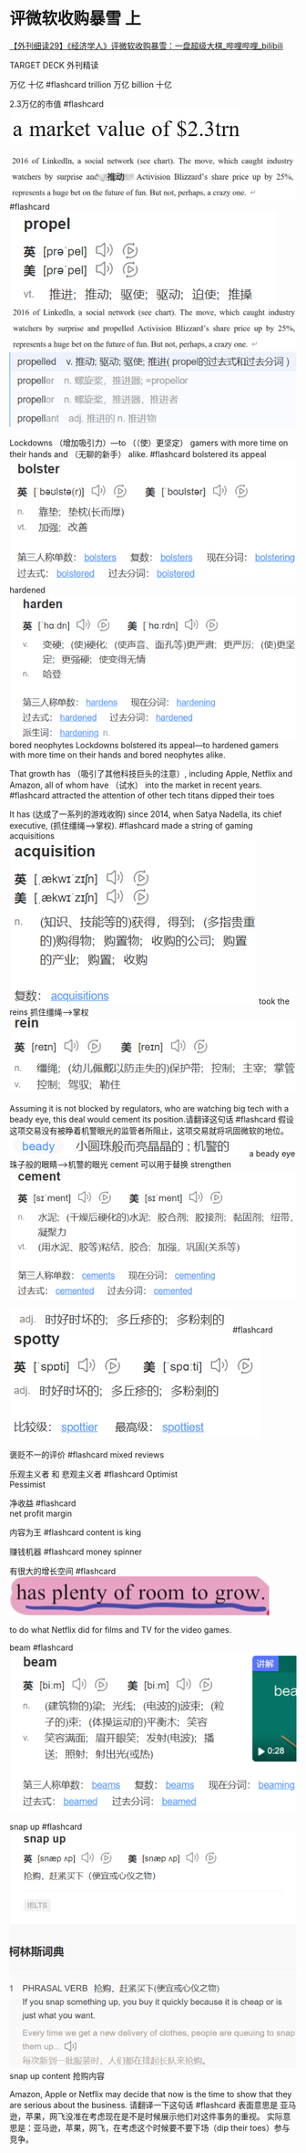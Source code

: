 # 评微软收购暴雪 上

[【外刊细读29】《经济学人》评微软收购暴雪：一盘超级大棋_哔哩哔哩_bilibili](https://www.bilibili.com/video/BV15b4y1n7ih?from=search&seid=150117230473996848&spm_id_from=333.337.0.0)


TARGET DECK
外刊精读

万亿 十亿 #flashcard 
trillion 万亿
billion  十亿
<!--ID: 1643218073320-->



 2.3万亿的市值 #flashcard 
 ![](../photo/Pasted%20image%2020220127012723.png)
<!--ID: 1643218073333-->


![](../photo/Pasted%20image%2020220127013501.png) #flashcard 
![](../photo/Pasted%20image%2020220127013510.png)
![](../photo/Pasted%20image%2020220127013520.png)
![](../photo/Pasted%20image%2020220127013554.png)
<!--ID: 1643219100045-->




Lockdowns  （增加吸引力）—to （（使）更坚定）   gamers with more time on their hands and （无聊的新手） alike. #flashcard 
bolstered its appeal
![](../photo/Pasted%20image%2020220127014455.png)
hardened
![](../photo/Pasted%20image%2020220127014424.png)
bored neophytes
Lockdowns bolstered its appeal—to hardened gamers with more time on their hands and bored neophytes alike.
<!--ID: 1643219100055-->


           

That growth has （吸引了其他科技巨头的注意）, including Apple, Netflix and Amazon, all of whom have （试水） into the market in recent years. #flashcard 
attracted the attention of other tech titans 
dipped their toes
<!--ID: 1643219569470-->




It has (达成了一系列的游戏收购) since 2014, when Satya Nadella, its chief executive, (抓住缰绳-->掌权). #flashcard 
made a string of gaming acquisitions
![](../photo/Pasted%20image%2020220127015116.png)
took the reins  抓住缰绳-->掌权
![](../photo/Pasted%20image%2020220127015241.png)
<!--ID: 1643219569484-->



Assuming it is not blocked by regulators, who are watching big tech with a beady eye, this deal would cement its position.请翻译这句话 #flashcard 
假设这项交易没有被睁着机警眼光的监管者所阻止，这项交易就将巩固微软的地位。
![](../photo/Pasted%20image%2020220127015634.png)
a beady eye 珠子般的眼睛-->机警的眼光
cement  可以用于替换  strengthen
![](../photo/Pasted%20image%2020220127015743.png)
<!--ID: 1643219924858-->



![](../photo/Pasted%20image%2020220127020050.png) #flashcard 
![](../photo/Pasted%20image%2020220127020100.png)
<!--ID: 1643220062878-->


褒贬不一的评价 #flashcard 
mixed reviews
<!--ID: 1643220262373-->

乐观主义者   和   悲观主义者 #flashcard 
Optimist  
Pessimist
<!--ID: 1643220348254-->

净收益 #flashcard  
net profit margin 


内容为王 #flashcard 
content is king
<!--ID: 1643220742626-->




赚钱机器 #flashcard 
money  spinner
<!--ID: 1643220742638-->

有很大的增长空间 #flashcard 
![](../photo/Pasted%20image%2020220209103428.png)
<!--ID: 1644374072794-->


to do what Netflix did for films and TV for the video games.


beam #flashcard 
![](../photo/Pasted%20image%2020220209104615.png)
<!--ID: 1644376812998-->



snap up #flashcard 
![](../photo/Pasted%20image%2020220209111301.png)
snap up content 抢购内容
<!--ID: 1644376813014-->




Amazon, Apple or Netflix may decide that now is the time to show that they are serious about the business.  请翻译一下这句话 #flashcard 
表面意思是 亚马逊，苹果，网飞没准在考虑现在是不是时候展示他们对这件事务的重视。  实际意思是：亚马逊，苹果，网飞，在考虑这个时候要不要下场（dip their toes）参与竞争。
<!--ID: 1644376813028-->



